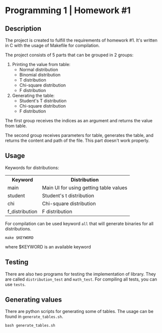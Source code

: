 # Programming 1 | Homework #1

## Description

<p>
The project is created to fulfill the requirements
of homework #1. It's written in C with the usage of Makefile
for compilation.
</p>
<p>
    The project consists of 5 parts that can be grouped in 2 groups:
</p>
<ol>
    <li>
        Printing the value from table:
        <ul>
            <li>Normal distribution</li>
            <li>Binomial distribution</li>
            <li>T distribution</li>
            <li>Chi-square distribution</li>
            <li>F distribution</li>
        </ul>
    </li>
    <li>
        Generating the table:
        <ul>
            <li>Student's T distribution</li>
            <li>Chi-square distribution</li>
            <li>F distribution</li>
        </ul>
    </li>
</ol>
<p>
    The first group receives the indices as an argument and returns
    the value from table.
</p>
<p>
    The second group receives parameters for table,
    generates the table, and returns the content and path of the file.
    This part doesn't work properly.
</p>
<p>
</p>

## Usage
<p>
    Keywords for distributions:
</p>
<table>
<tr>
    <th>Keyword</th>
    <th>Distribution</th>
</tr>
<tr>
    <td>main</td>
    <td>Main UI for using getting table values</td>
</tr>
<tr>
    <td>student</td>
    <td>Student's t distribution</td>
</tr>
<tr>
    <td>chi</td>
    <td>Chi-square distribution</td>
</tr>
<tr>
    <td>f_distribution</td>
    <td>F distribution</td>
</tr>
</table>

For compilation can be used keyword `all` that 
will generate binaries for all distributions.

    make $KEYWORD

where $KEYWORD is an available keyword

## Testing

There are also two programs for testing the implementation of library. 
They are called `distribution_test` and `math_test`.
For compiling all tests, you can use `tests`.

## Generating values

There are python scripts for generating some of tables.
The usage can be found in `generate_tables.sh`.

    bash generate_tables.sh

